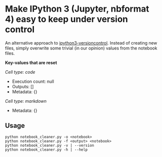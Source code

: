 # Make IPython 3 (Jupyter, nbformat 4) easy to keep under version control

An alternative approach to [ipython3-versioncontrol](https://github.com/balabit/ipython3-versioncontrol). Instead of creating new files, simply overwrite some trivial (in our opinion) values from the notebook files.

**Key-values that are reset**

*Cell type: code*

- Execution count: null
- Outputs: []
- Metadata: {}

*Cell type: markdown*

- Metadata: {}

## Usage

```
python notebook_cleaner.py -o <notebook>
python notebook_cleaner.py -f <output> <notebook>
python notebook_cleaner.py -v | --version
python notebook_cleaner.py -h | --help
```
